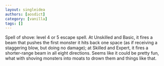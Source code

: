 ```yaml
---
layout: singleidea
authors: [aosdict]
category: [vanilla]
tags: []
---
```

Spell of shove: level 4 or 5 escape spell. At Unskilled and Basic, it fires a beam that pushes the first monster it hits back one space (as if receiving a staggering blow, but doing no damage); at Skilled and Expert, it fires a shorter-range beam in all eight directions. Seems like it could be pretty fun, what with shoving monsters into moats to drown them and things like that.
